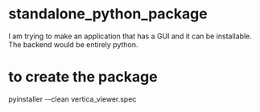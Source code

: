 # standalone_python_package
I am trying to make an application that has a GUI and it can be installable. The backend would be entirely python.


# to create the package
pyinstaller --clean vertica_viewer.spec